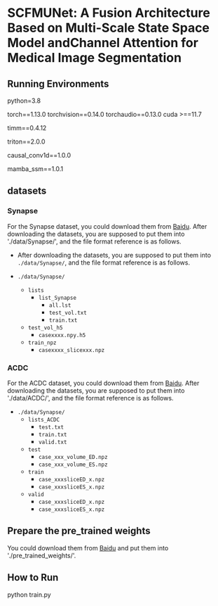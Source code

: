 # SCFMUNet: A Fusion Architecture Based on Multi-Scale State Space Model andChannel Attention for Medical Image Segmentation

## Running Environments

python=3.8

torch==1.13.0 torchvision==0.14.0 torchaudio==0.13.0 cuda >==11.7

timm==0.4.12

triton==2.0.0

causal_conv1d==1.0.0  

mamba_ssm==1.0.1   

## datasets

### Synapse

For the Synapse dataset, you could download them from [Baidu](https://pan.baidu.com/s/1skSKoI5AF6eWzxgG3E_NJw). After downloading the datasets, you are supposed to put them into './data/Synapse/', and the file format reference is as follows.

- After downloading the datasets, you are supposed to put them into `./data/Synapse/`, and the file format reference is as follows.

- `./data/Synapse/`
  - `lists`
    - `list_Synapse`
      - `all.lst`
      - `test_vol.txt`
      - `train.txt`
  - `test_vol_h5`
    - `casexxxx.npy.h5`
  - `train_npz`
    - `casexxxx_slicexxx.npz`

### ACDC

For the ACDC dataset, you could download them from [Baidu](https://pan.baidu.com/s/1skSKoI5AF6eWzxgG3E_NJw). After downloading the datasets, you are supposed to put them into './data/ACDC/', and the file format reference is as follows.

- `./data/Synapse/`
  - `lists_ACDC`
    - `test.txt`
    - `train.txt`
    - `valid.txt`
  - `test`
    - `case_xxx_volume_ED.npz`
    - `case_xxx_volume_ES.npz`
  - `train`
    - `case_xxxsliceED_x.npz`
    - `case_xxxsliceES_x.npz`
  - `valid`
    - `case_xxxsliceED_x.npz`
    - `case_xxxsliceES_x.npz`

## Prepare the pre_trained weights

You could download them from [Baidu](https://pan.baidu.com/s/1skSKoI5AF6eWzxgG3E_NJw) and put them into './pre_trained_weights/'.

## How to Run

python train.py
